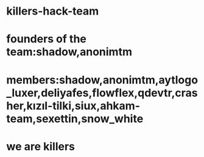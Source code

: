 # killers-hack-team
# founders of the team:shadow,anonimtm
# members:shadow,anonimtm,aytlogo_luxer,deliyafes,flowflex,qdevtr,crasher,kızıl-tilki,siux,ahkam-team,sexettin,snow_white
# we are killers

